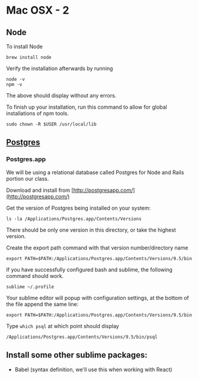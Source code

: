 # Mac OSX - 2

## Node

To install Node

```text
brew install node
```

Verify the installation afterwards by running

```text
node -v
npm -v
```

The above should display without any errors.

To finish up your installation, run this command to allow for global installations of npm tools.

```text
sudo chown -R $USER /usr/local/lib
```

## [Postgres](install2.md#postgres)

### Postgres.app

We will be using a relational database called Postgres for Node and Rails portion our class.

Download and install from [http://postgresapp.com/](http://postgresapp.com/)

Get the version of Postgres being installed on your system:

```text
ls -la /Applications/Postgres.app/Contents/Versions
```

There should be only one version in this directory, or take the highest version.

Create the export path command with that version number/directory name

```text
export PATH=$PATH:/Applications/Postgres.app/Contents/Versions/9.5/bin
```

If you have successfully configured bash and sublime, the following command should work.

```text
sublime ~/.profile
```

Your sublime editor will popup with configuration settings, at the bottom of the file append the same line:

```text
export PATH=$PATH:/Applications/Postgres.app/Contents/Versions/9.5/bin
```

Type `which psql` at which point should display

```text
/Applications/Postgres.app/Contents/Versions/9.5/bin/psql
```

## Install some other sublime packages:

* Babel \(syntax definition, we'll use this when working with React\)

